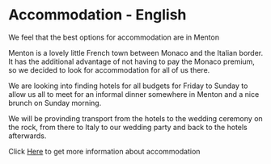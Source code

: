 # Accommodation - English

We feel that the best options for accommodation are in Menton

Menton is a lovely little French town between Monaco and the Italian border. It has the additional advantage of not having to pay the Monaco premium, so we decided to look for accommodation for all of us there.

We are looking into finding hotels for all budgets for Friday to Sunday to allow us all to meet for an informal dinner somewhere in Menton and a nice brunch on Sunday morning.

We will be provinding transport from the hotels to the wedding ceremony on the rock, from there to Italy to our wedding party and back to the hotels afterwards.

Click [Here](../accommodation) to get more information about accommodation
